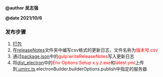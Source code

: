 **@author 吴志强**

**@date 2021/10/6**

### 发布步骤

1. [打包](打包.md)
2. 在[releaseNotes](../../releaseNotes)文件夹中编写csv格式的更新日志，文件名称为<font color='red'>版本号.csv</font>
3. 通过[package.json](../../package.json)中的<font color='red'>gulp:writeReleaseNotes</font>写入更新日志
4. 将[dist_electron](../dist_electron)中的<font color='red'>Env Options Setup x.y.z.exe</font>和<font color='red'>latest.yml</font>上传到[.umirc.ts](../../.umirc.ts).electronBuilder.builderOptions.publish中指定的服务器
